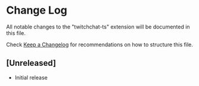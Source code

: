 # Change Log

All notable changes to the "twitchchat-ts" extension will be documented in this file.

Check [Keep a Changelog](http://keepachangelog.com/) for recommendations on how to structure this file.

## [Unreleased]

- Initial release